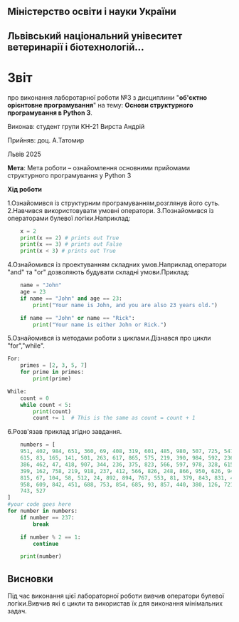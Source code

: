 ## Міністерство освіти і науки України
## Львівський національний унівеситет ветеринарії і біотехнологій...
# Звіт
про виконання лаборотарної роботи №3 з дисциплини "**об'єктно орієнтовне програмування**" на тему: **Основи структурного програмування в Python 3**.

Виконав: студент групи КН-21 Вирста Андрій

Прийняв: доц. А.Татомир

Львів 2025

**Мета**: Мета роботи – ознайомлення основними прийомами структурного
програмування у Python 3

**Хід роботи**

1.Ознайомився із структурним програмуванням,розглянув його суть.
2.Навчився використовувати умовні оператори.
3.Познайомився із операторами булевої логіки.Наприклад:
```py
    x = 2
    print(x == 2) # prints out True
    print(x == 3) # prints out False
    print(x < 3) # prints out True
```
4.Ознайомився із проектуванням складних умов.Наприклад оператори "and" та "or" дозволяють будувати складні умови.Приклад:
```py
    name = "John"
    age = 23
    if name == "John" and age == 23:
        print("Your name is John, and you are also 23 years old.")

    if name == "John" or name == "Rick":
        print("Your name is either John or Rick.")
```
5.Ознайомився із методами роботи з циклами.Дізнався про цикли "for","while".
```py
For:
    primes = [2, 3, 5, 7]
    for prime in primes:
        print(prime)

While:
    count = 0
    while count < 5:
        print(count)
        count += 1  # This is the same as count = count + 1
```
6.Розв'язав приклад згідно завдання.
```py
    numbers = [
    951, 402, 984, 651, 360, 69, 408, 319, 601, 485, 980, 507, 725, 547, 544,
    615, 83, 165, 141, 501, 263, 617, 865, 575, 219, 390, 984, 592, 236, 105, 942, 941,
    386, 462, 47, 418, 907, 344, 236, 375, 823, 566, 597, 978, 328, 615, 953, 345,
    399, 162, 758, 219, 918, 237, 412, 566, 826, 248, 866, 950, 626, 949, 687, 217,
    815, 67, 104, 58, 512, 24, 892, 894, 767, 553, 81, 379, 843, 831, 445, 742, 717,
    958, 609, 842, 451, 688, 753, 854, 685, 93, 857, 440, 380, 126, 721, 328, 753, 470,
    743, 527
]
#your code goes here
for number in numbers:
    if number == 237:
        break

    if number % 2 == 1:
        continue

    print(number)
```
## Висновки

Під час виконання цієї лабораторної роботи вивчив оператори булевої логіки.Вивчив які є цикли та використав їх для виконання мінімальних задач.
